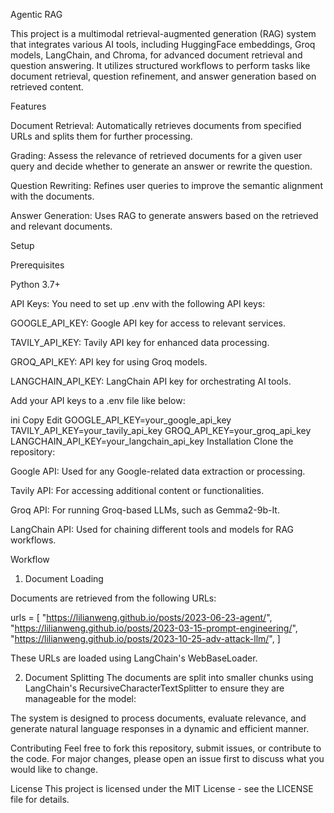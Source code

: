Agentic RAG

This project is a multimodal retrieval-augmented generation (RAG) system that integrates various AI tools, including HuggingFace embeddings, Groq models, LangChain, and Chroma, for advanced document retrieval and question answering. It utilizes structured workflows to perform tasks like document retrieval, question refinement, and answer generation based on retrieved content.

Features

Document Retrieval: Automatically retrieves documents from specified URLs and splits them for further processing.

Grading: Assess the relevance of retrieved documents for a given user query and decide whether to generate an answer or rewrite the question.

Question Rewriting: Refines user queries to improve the semantic alignment with the documents.

Answer Generation: Uses RAG to generate answers based on the retrieved and relevant documents.

Setup

Prerequisites

Python 3.7+

API Keys: You need to set up .env with the following API keys:

GOOGLE_API_KEY: Google API key for access to relevant services.

TAVILY_API_KEY: Tavily API key for enhanced data processing.

GROQ_API_KEY: API key for using Groq models.

LANGCHAIN_API_KEY: LangChain API key for orchestrating AI tools.

Add your API keys to a .env file like below:

ini
Copy
Edit
GOOGLE_API_KEY=your_google_api_key
TAVILY_API_KEY=your_tavily_api_key
GROQ_API_KEY=your_groq_api_key
LANGCHAIN_API_KEY=your_langchain_api_key
Installation
Clone the repository:


Google API: Used for any Google-related data extraction or processing.

Tavily API: For accessing additional content or functionalities.

Groq API: For running Groq-based LLMs, such as Gemma2-9b-It.

LangChain API: Used for chaining different tools and models for RAG workflows.

Workflow


1. Document Loading
   
Documents are retrieved from the following URLs:

urls = [
    "https://lilianweng.github.io/posts/2023-06-23-agent/",
    "https://lilianweng.github.io/posts/2023-03-15-prompt-engineering/",
    "https://lilianweng.github.io/posts/2023-10-25-adv-attack-llm/",
]

These URLs are loaded using LangChain's WebBaseLoader.

2. Document Splitting
The documents are split into smaller chunks using LangChain's RecursiveCharacterTextSplitter to ensure they are manageable for the model:


The system is designed to process documents, evaluate relevance, and generate natural language responses in a dynamic and efficient manner.

Contributing
Feel free to fork this repository, submit issues, or contribute to the code. For major changes, please open an issue first to discuss what you would like to change.

License
This project is licensed under the MIT License - see the LICENSE file for details.


